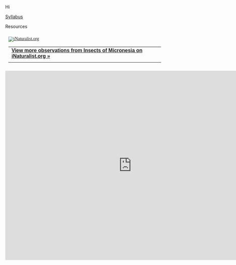 <!--
.. title: index
.. slug: index
.. date: 2017-08-10 09:19:07 UTC+10:00
.. tags:
.. category:
.. link:
.. description:
.. type: text
-->

<div class="jumbotron">Hi</div>


[Syllabus](AGBI345F17-syllabus.pdf)

Resources

<style type="text/css" media="screen">
.inat-widget { font-family: Georgia, serif; padding: 10px; line-height: 1;}
.inat-widget-header {margin-bottom: 10px;}
.inat-widget td {vertical-align: top; padding-bottom: 10px;}
.inat-label { color: #888; }
.inat-meta { font-size: smaller; margin-top: 3px; line-height: 1.2;}
.inat-observation-body, .inat-user-body { padding-left: 10px; }
.inat-observation-image {text-align: center;}
.inat-observation-image, .inat-user-image { width: 48px; display: inline-block; }
.inat-observation-image img, .inat-user-image img { max-width: 48px; }
.inat-observation-image img { vertical-align: middle; }
.inat-widget-small .inat-observation-image { display:block; float: left; margin: 0 3px 3px 0; height:48px;}
.inat-label, .inat-value, .inat-user { font-family: "Trebuchet MS", Arial, sans-serif; }
.inat-user-body {vertical-align: middle;}
.inat-widget td.inat-user-body {vertical-align: middle;}
.inat-widget .inat-footer td.inat-value {vertical-align: middle; padding-left: 10px;}
</style>
<div class="inat-widget">
    <div class="inat-widget-header"><a href="http://www.inaturalist.org/"><img alt="iNaturalist.org" src="https://static.inaturalist.org/sites/1-logo.png?1433365372" /></a></div>
  <script type="text/javascript" charset="utf-8" src="//www.inaturalist.org/observations/project/1627.widget?layout=large&limit=5&order=desc&order_by=observed_on"></script>
  <table class="inat-footer">
    <tr class="inat-user">
      <td class="inat-value">
        <strong>
            <a href="http://www.inaturalist.org/observations/project/1627">View more observations from Insects of Micronesia on <nobr>iNaturalist.org »</nobr></a>
        </strong>
      </td>
    </tr>
  </table>
</div>


<iframe src="https://calendar.google.com/calendar/embed?mode=AGENDA&amp;height=600&amp;wkst=1&amp;bgcolor=%23FFFFFF&amp;src=ruvkafi3iqrapg2q6lcfmf4p28%40group.calendar.google.com&amp;color=%23853104&amp;ctz=Pacific%2FGuam" style="border-width:0" width="800" height="600" frameborder="0" scrolling="no"></iframe>
